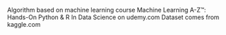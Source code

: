 Algorithm based on machine learning course Machine Learning A-Z™: Hands-On Python & R In Data Science on udemy.com
Dataset comes from kaggle.com
